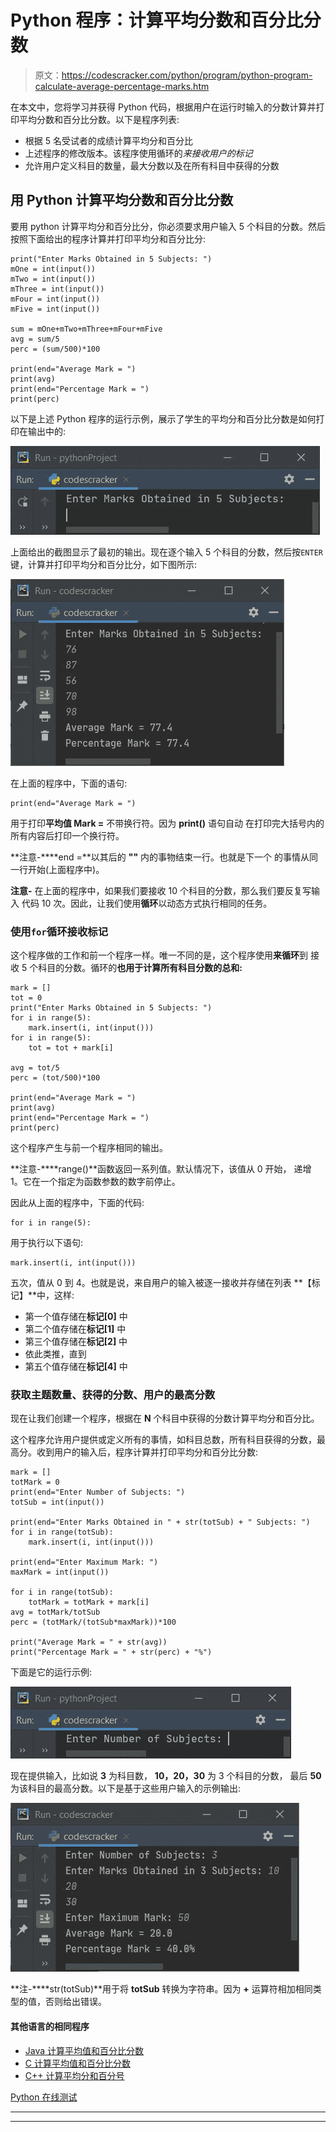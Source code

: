 # Python 程序：计算平均分数和百分比分数

> 原文：<https://codescracker.com/python/program/python-program-calculate-average-percentage-marks.htm>

在本文中，您将学习并获得 Python 代码，根据用户在运行时输入的分数计算并打印平均分数和百分比分数。以下是程序列表:

*   根据 5 名受试者的成绩计算平均分和百分比
*   上述程序的修改版本。该程序使用循环的*来接收用户的标记*
*   允许用户定义科目的数量，最大分数以及在所有科目中获得的分数

## 用 Python 计算平均分数和百分比分数

要用 python 计算平均分和百分比分，你必须要求用户输入 5 个科目的分数。然后按照下面给出的程序计算并打印平均分和百分比分:

```
print("Enter Marks Obtained in 5 Subjects: ")
mOne = int(input())
mTwo = int(input())
mThree = int(input())
mFour = int(input())
mFive = int(input())

sum = mOne+mTwo+mThree+mFour+mFive
avg = sum/5
perc = (sum/500)*100

print(end="Average Mark = ")
print(avg)
print(end="Percentage Mark = ")
print(perc)
```

以下是上述 Python 程序的运行示例，展示了学生的平均分和百分比分数是如何打印在输出中的:

![calculate average python](img/9a62e1fce53ab66d5c208b191bfa3126.png)

上面给出的截图显示了最初的输出。现在逐个输入 5 个科目的分数，然后按`ENTER`键，计算并打印平均分和百分比分，如下图所示:

![calculate percentage python](img/743c14e272609239ebd061810604c4ed.png)

在上面的程序中，下面的语句:

```
print(end="Average Mark = ")
```

用于打印**平均值 Mark =** 不带换行符。因为 **print()** 语句自动 在打印完大括号内的所有内容后打印一个换行符。

**注意-****end =**以其后的 **""** 内的事物结束一行。也就是下一个 的事情从同一行开始(上面程序中)。

**注意-** 在上面的程序中，如果我们要接收 10 个科目的分数，那么我们要反复写输入 代码 10 次。因此，让我们使用**循环**以动态方式执行相同的任务。

### 使用`for`循环接收标记

这个程序做的工作和前一个程序一样。唯一不同的是，这个程序使用**来循环**到 接收 5 个科目的分数。循环的**也用于计算所有科目分数的总和:**

```
mark = []
tot = 0
print("Enter Marks Obtained in 5 Subjects: ")
for i in range(5):
    mark.insert(i, int(input()))
for i in range(5):
    tot = tot + mark[i]

avg = tot/5
perc = (tot/500)*100

print(end="Average Mark = ")
print(avg)
print(end="Percentage Mark = ")
print(perc)
```

这个程序产生与前一个程序相同的输出。

**注意-****range()**函数返回一系列值。默认情况下，该值从 0 开始， 递增 1。它在一个指定为函数参数的数字前停止。

因此从上面的程序中，下面的代码:

```
for i in range(5):
```

用于执行以下语句:

```
mark.insert(i, int(input()))
```

五次，值从 0 到 4。也就是说，来自用户的输入被逐一接收并存储在列表 **【标记】**中，这样:

*   第一个值存储在**标记[0]** 中
*   第二个值存储在**标记[1]** 中
*   第三个值存储在**标记[2]** 中
*   依此类推，直到
*   第五个值存储在**标记[4]** 中

### 获取主题数量、获得的分数、用户的最高分数

现在让我们创建一个程序，根据在 **N** 个科目中获得的分数计算平均分和百分比。

这个程序允许用户提供或定义所有的事情，如科目总数，所有科目获得的分数，最高分。收到用户的输入后，程序计算并打印平均分和百分比分数:

```
mark = []
totMark = 0
print(end="Enter Number of Subjects: ")
totSub = int(input())

print(end="Enter Marks Obtained in " + str(totSub) + " Subjects: ")
for i in range(totSub):
    mark.insert(i, int(input()))

print(end="Enter Maximum Mark: ")
maxMark = int(input())

for i in range(totSub):
    totMark = totMark + mark[i]
avg = totMark/totSub
perc = (totMark/(totSub*maxMark))*100

print("Average Mark = " + str(avg))
print("Percentage Mark = " + str(perc) + "%")
```

下面是它的运行示例:

![python calculate average and percentage marks](img/ff6aca039d34b00d02575c098655c16a.png)

现在提供输入，比如说 **3** 为科目数， **10，20，30** 为 3 个科目的分数， 最后 **50** 为该科目的最高分数。以下是基于这些用户输入的示例输出:

![calculate average percentage mark python](img/845cc38f0c8843751780570b627c0227.png)

**注-****str(totSub)**用于将 **totSub** 转换为字符串。因为 **+** 运算符相加相同类型的值，否则给出错误。

#### 其他语言的相同程序

*   [Java 计算平均值和百分比分数](/java/program/java-program-calculate-average-percentage.htm)
*   [C 计算平均值和百分比分数](/c/program/c-program-calculate-average-percentage.htm)
*   [C++ 计算平均分和百分号](/cpp/program/cpp-program-calculate-average-percentage.htm)

[Python 在线测试](/exam/showtest.php?subid=10)

* * *

* * *